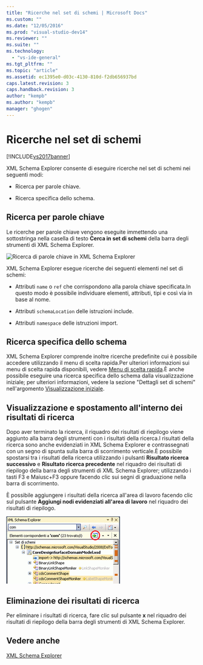 ```yaml
---
title: "Ricerche nel set di schemi | Microsoft Docs"
ms.custom: ""
ms.date: "12/05/2016"
ms.prod: "visual-studio-dev14"
ms.reviewer: ""
ms.suite: ""
ms.technology: 
  - "vs-ide-general"
ms.tgt_pltfrm: ""
ms.topic: "article"
ms.assetid: ec1395e0-d03c-4130-810d-f2db656937bd
caps.latest.revision: 3
caps.handback.revision: 3
author: "kempb"
ms.author: "kempb"
manager: "ghogen"
---
```

# Ricerche nel set di schemi
[!INCLUDE[vs2017banner](../code-quality/includes/vs2017banner.md)]

XML Schema Explorer consente di eseguire ricerche nel set di schemi nei seguenti modi:  
  
-   Ricerca per parole chiave.  
  
-   Ricerca specifica dello schema.  
  
## Ricerca per parole chiave  
 Le ricerche per parole chiave vengono eseguite immettendo una sottostringa nella casella di testo **Cerca in set di schemi** della barra degli strumenti di XML Schema Explorer.  
  
 ![Ricerca di parole chiave in XML Schema Explorer](../xml-tools/media/schemaexplorersearch.gif "SchemaExplorerSearch")  
  
 XML Schema Explorer esegue ricerche dei seguenti elementi nel set di schemi:  
  
-   Attributi `name` o `ref` che corrispondono alla parola chiave specificata.In questo modo è possibile individuare elementi, attributi, tipi e così via in base al nome.  
  
-   Attributi `schemaLocation` delle istruzioni include.  
  
-   Attributi `namespace` delle istruzioni import.  
  
## Ricerca specifica dello schema  
 XML Schema Explorer comprende inoltre ricerche predefinite cui è possibile accedere utilizzando il menu di scelta rapida.Per ulteriori informazioni sui menu di scelta rapida disponibili, vedere [Menu di scelta rapida](../xml-tools/context-menus-xml-schema-explorer.md).È anche possibile eseguire una ricerca specifica dello schema dalla visualizzazione iniziale; per ulteriori informazioni, vedere la sezione "Dettagli set di schemi" nell'argomento [Visualizzazione iniziale](../xml-tools/start-view.md).  
  
## Visualizzazione e spostamento all'interno dei risultati di ricerca  
 Dopo aver terminato la ricerca, il riquadro dei risultati di riepilogo viene aggiunto alla barra degli strumenti con i risultati della ricerca.I risultati della ricerca sono anche evidenziati in XML Schema Explorer e contrassegnati con un segno di spunta sulla barra di scorrimento verticale.È possibile spostarsi tra i risultati della ricerca utilizzando i pulsanti **Risultato ricerca successivo** e **Risultato ricerca precedente** nel riquadro dei risultati di riepilogo della barra degli strumenti di XML Schema Explorer; utilizzando i tasti F3 e Maiusc\+F3 oppure facendo clic sui segni di graduazione nella barra di scorrimento.  
  
 È possibile aggiungere i risultati della ricerca all'area di lavoro facendo clic sul pulsante **Aggiungi nodi evidenziati all'area di lavoro** nel riquadro dei risultati di riepilogo.  
  
 ![Risultati della ricerca in XML Schema Explorer](../xml-tools/media/schemaexplorersearchresult.gif "SchemaExplorerSearchResult")  
  
## Eliminazione dei risultati di ricerca  
 Per eliminare i risultati di ricerca, fare clic sul pulsante **x** nel riquadro dei risultati di riepilogo della barra degli strumenti di XML Schema Explorer.  
  
## Vedere anche  
 [XML Schema Explorer](../xml-tools/xml-schema-explorer.md)